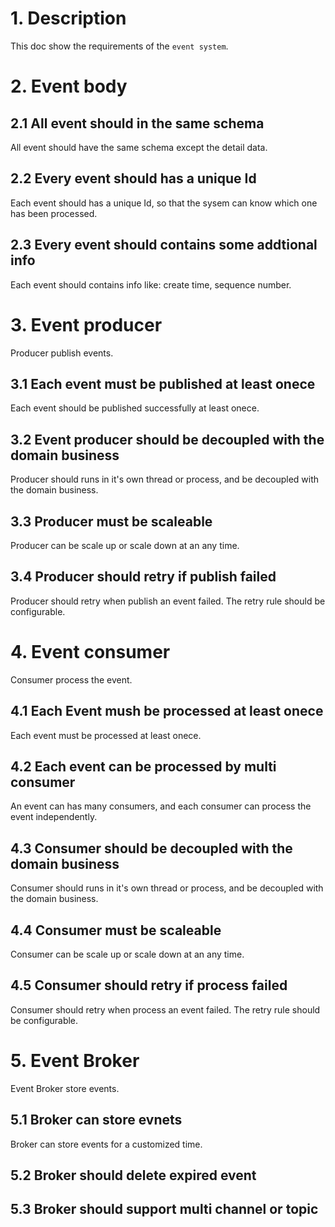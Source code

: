 # 1. Description
This doc show the requirements of the `event system`.

# 2. Event body
## 2.1 All event should in the same schema
All event should have the same schema except the detail data.
## 2.2 Every event should has a unique Id
Each event should has a unique Id, so that the sysem can know which one has been processed.
## 2.3 Every event should contains some addtional info
Each event should contains info like: create time, sequence number.

# 3. Event producer
Producer publish events.
## 3.1 Each event must be published at least onece
Each event should be published successfully at least onece.
## 3.2 Event producer should be decoupled with the domain business
Producer should runs in it's own thread or process, and be decoupled with the domain business.
## 3.3 Producer must be scaleable
Producer can be scale up or scale down at an any time.
## 3.4 Producer should retry if publish failed
Producer should retry when publish an event failed. The retry rule should be configurable.

# 4. Event consumer
Consumer process the event.
## 4.1 Each Event mush be processed at least onece
Each event must be processed at least onece.
## 4.2 Each event can be processed by multi consumer
An event can has many consumers, and each consumer can process the event independently.
## 4.3 Consumer should be decoupled with the domain business
Consumer should runs in it's own thread or process, and be decoupled with the domain business.
## 4.4 Consumer must be scaleable
Consumer can be scale up or scale down at an any time.
## 4.5 Consumer should retry if process failed
Consumer should retry when process an event failed. The retry rule should be configurable.

# 5. Event Broker
Event Broker store events.
## 5.1 Broker can store evnets
Broker can store events for a customized time.
## 5.2 Broker should delete expired event
## 5.3 Broker should support multi channel or topic



